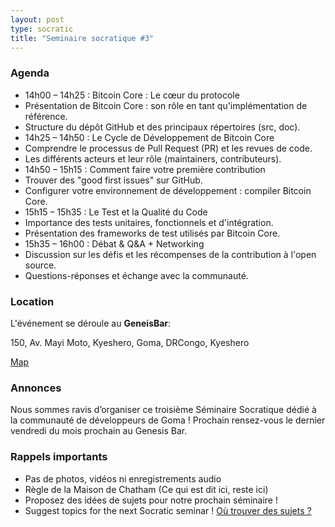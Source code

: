 ```yaml
---
layout: post
type: socratic
title: "Seminaire socratique #3"
---
```


### Agenda

- 14h00 – 14h25 : Bitcoin Core : Le cœur du protocole
- Présentation de Bitcoin Core : son rôle en tant qu'implémentation de référence.
- Structure du dépôt GitHub et des principaux répertoires (src, doc).
- 14h25 – 14h50 : Le Cycle de Développement de Bitcoin Core
- Comprendre le processus de Pull Request (PR) et les revues de code.
- Les différents acteurs et leur rôle (maintainers, contributeurs).
- 14h50 – 15h15 : Comment faire votre première contribution
- Trouver des "good first issues" sur GitHub.
- Configurer votre environnement de développement : compiler Bitcoin Core.
- 15h15 – 15h35 : Le Test et la Qualité du Code
- Importance des tests unitaires, fonctionnels et d'intégration.
- Présentation des frameworks de test utilisés par Bitcoin Core.
- 15h35 – 16h00 : Débat & Q&A + Networking
- Discussion sur les défis et les récompenses de la contribution à l'open source.
- Questions-réponses et échange avec la communauté.

### Location

L'événement se déroule au **GeneisBar**:

150, Av. Mayi Moto, Kyeshero, Goma, DRCongo,
Kyeshero

[Map](https://goo.gl/maps/6S79eh2rn5RK3BhEA)  


### Annonces

Nous sommes ravis d’organiser ce troisième Séminaire Socratique dédié à la communauté de développeurs de Goma !
Prochain rensez-vous le dernier vendredi du mois prochain au Genesis Bar.

### Rappels importants

   - Pas de photos, vidéos ni enregistrements audio
   - Règle de la Maison de Chatham (Ce qui est dit ici, reste ici)
   - Proposez des idées de sujets pour notre prochain séminaire !
   - Suggest topics for the next Socratic seminar ! [Où trouver des sujets ?](/topics)


